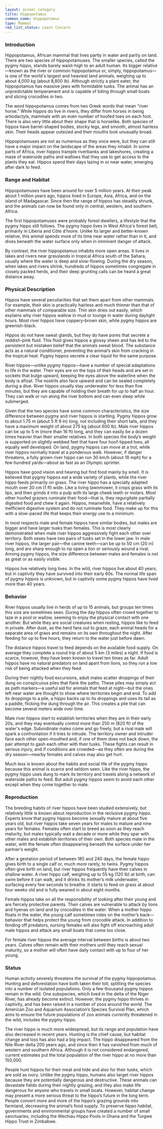 ```yaml
---
layout: animal_category
title: Hippopotamus
common_name: Hippopotamus
type: Mammal
red_list_status: Least Concern
---
```


### Introduction

Hippopotamus, African mammal that lives partly in water and partly on land. There are two species of hippopotamuses. The smaller species, called the pygmy hippo, stands barely waist-high to an adult human. Its bigger relative—known as the river or common hippopotamus or, simply, hippopotamus—is one of the world's largest and heaviest land animals, weighing up to about 4,000 kg (about 8,800 lb). Although strictly a plant eater, the hippopotamus has massive jaws with formidable tusks. The animal has an unpredictable temperament and is capable of biting through small boats and slicing crocodiles in two.

The word hippopotamus comes from two Greek words that mean “river horse.” While hippos do live in rivers, they differ from horses in being artiodactyls, mammals with an even number of hoofed toes on each foot. There is also very little about their shape that is horselike. Both species of hippos have barrel-shaped bodies, stocky legs, and smooth, almost hairless skin. Their heads appear outsized and their mouths look unusually broad.

Hippopotamuses are not as numerous as they once were, but they can still have a major impact on the landscape of the areas they inhabit. In some parts of Africa, river hippos trample riverbanks and lakeshores, creating a maze of waterside paths and wallows that they use to get access to the plants they eat. Hippos spend their days lazing in or near water, emerging after dark to feed.

### Range and Habitat

Hippopotamuses have been around for over 5 million years. At their peak about 1 million years ago, hippos lived in Europe, Asia, Africa, and on the island of Madagascar. Since then the range of hippos has steadily shrunk, and the animals can now be found only in central, western, and southern Africa.

The first hippopotamuses were probably forest dwellers, a lifestyle that the pygmy hippo still follows. The pygmy hippo lives in West Africa's forest belt, primarily in Liberia and Côte d’Ivoire. Unlike its larger and better-known relative, this animal spends more of its time near water rather than in it, and dives beneath the water surface only when in imminent danger of attack. 

By contrast, the river hippopotamus inhabits more open areas. It lives in lakes and rivers near grasslands in tropical Africa south of the Sahara, usually where the water is deep and slow-flowing. During the dry season, when lakes and rivers shrink, hundreds of hippos sometimes congregate in closely packed herds, and their deep grunting calls can be heard a great distance away.

### Physical Description

Hippos have several peculiarities that set them apart from other mammals. For example, their skin is practically hairless and much thinner than that of other mammals of comparable size. Thin skin dries out easily, which explains why river hippos wallow in mud or lounge in water during daylight hours. Most river hippos have coppery-brown skin, while pygmy hippos are greenish-black.

Hippos do not have sweat glands, but they do have pores that secrete a reddish-pink fluid. This fluid gives hippos a glossy sheen and has led to the persistent but mistaken belief that the animals sweat blood. The substance acts as a natural conditioner, preventing the animal’s skin from cracking in the tropical heat. Pygmy hippos secrete a clear liquid for the same purpose.

River hippos—unlike pygmy hippos—have a number of special adaptations to life in the water. Their eyes are on the tops of their heads and are set in sockets that bulge upward, keeping the eyes above the waterline when the body is afloat. The nostrils also face upward and can be sealed completely during a dive. River hippos usually stay underwater for less than five minutes, but they are capable of holding their breath for up to half an hour. They can walk or run along the river bottom and can even sleep while submerged.

Given that the two species have some common characteristics, the size difference between pygmy and river hippos is startling. Pygmy hippos grow to about 1.75 m (about 5 ft 9 in) long, not including their short tails, and they have a maximum weight of about 275 kg (about 600 lb). Male river hippos can be up to 5 m (more than 16 ft) long, and they can easily be a dozen times heavier than their smaller relatives. In both species the body’s weight is supported on slightly webbed feet that have four hoof-tipped toes, all equally well developed. On land, pygmy hippos can move at a trot, while river hippos normally travel at a ponderous walk. However, if danger threatens, a fully grown river hippo can run 30 km/h (about 18 mph) for a few hundred yards—about as fast as an Olympic sprinter.

Hippos have good vision and hearing but find food mainly by smell. It is believed that pygmy hippos eat a wide variety of plants, while the river hippo feeds primarily on grass. The river hippo has a specially adapted mouth over 30 cm (1 ft) wide. Like a living lawnmower, it crops grass with its lips, and then grinds it into a pulp with its large cheek teeth or molars. Most other hoofed grazers ruminate their food—that is, they regurgitate partially digested food and chew it again. Hippos, meanwhile, have a relatively inefficient digestive system and do not ruminate food. They make up for this with a slow-paced life that keeps their energy use to a minimum.

In most respects male and female hippos have similar bodies, but males are bigger and have larger tusks than females. This is most clearly demonstrated when male river hippos aggressively fight each other over territory. Both sexes have two pairs of tusks set in the lower jaw. In male river hippos, the larger pair—the canine teeth—can be up to 50 cm (20 in) long, and are sharp enough to rip open a lion or seriously wound a rival. Among pygmy hippos, the size difference between males and females is not as great or as easily visible.

Hippos live relatively long lives. In the wild, river hippos live about 40 years, but in captivity they have survived into their early 60s. The normal life span of pygmy hippos is unknown, but in captivity some pygmy hippos have lived more than 40 years.

### Behavior

River hippos usually live in herds of up to 15 animals, but groups ten times this size are sometimes seen. During the day hippos often crowd together to laze in a pool or wallow, seeming to enjoy the physical contact with one another. But while they are social creatures when resting, hippos like to feed in private. After dusk, as the herd fans out to graze, each animal heads for a separate area of grass and remains on its own throughout the night. After feeding for up to five hours, they return to the water just before dawn.

The distance hippos travel to feed depends on the available food supply. On average they complete a round trip of about 5 km (3 miles) a night. If food is scarce, however, they have been known to travel ten times as far. Adult hippos have no natural predators on land apart from lions, so they run a low risk of being attacked when they feed.

During their nightly food excursions, adult males scatter droppings of their dung on conspicuous piles that flank the paths. These piles may simply act as path markers—a useful aid for animals that feed at night—but the ones left near water are thought to show where territories begin and end. To add its droppings to a pile, a hippo backs up to its droppings and uses its tail as a paddle, flicking the dung through the air. This creates a pile that can become several meters wide over time.

Male river hippos start to establish territories when they are in their early 20s, and they may eventually control more than 250 m (820 ft) of the water's edge. Subordinate males come and go freely, but a rival male will spark a confrontation if it tries to intrude. The territory owner and intruder face each other open-mouthed and, if one of them does not back down, the pair attempt to gash each other with their tusks. These fights can result in serious injury, and if conditions are crowded—as they often are during the dry season—nearby females and calves may also get hurt.

Much less is known about the habits and social life of the pygmy hippo because this animal is scarce and seldom seen. Like the river hippo, the pygmy hippo uses dung to mark its territory and travels along a network of waterside paths to feed. But adult pygmy hippos seem to avoid each other except when they come together to mate. 

### Reproduction

The breeding habits of river hippos have been studied extensively, but relatively little is known about reproduction in the reclusive pygmy hippo. Experts know that pygmy hippos become sexually mature at about five years old, but river hippos take seven years for males to mature and nine years for females. Females often start to breed as soon as they reach maturity, but males typically wait a decade or more while they spar with other males and establish territories of their own. Both species mate in the water, with the female often disappearing beneath the surface under her partner’s weight.

After a gestation period of between 185 and 240 days, the female hippo gives birth to a single calf or, much more rarely, to twins. Pygmy hippos often give birth on land, but river hippos frequently have their calves in shallow water. A river hippo calf, weighing up to 55 kg (120 lb) at birth, can swim before it can walk, and it drinks its mother’s milk underwater, surfacing every few seconds to breathe. It starts to feed on grass at about four weeks old and is fully weaned in about eight months.

Female hippos take on all the responsibility of looking after their young and are fiercely protective parents. Their calves are vulnerable to attack by lions and hyenas on land and by crocodiles in the water. When a mother hippo floats in the water, the young calf sometimes rides on the mother’s back—behavior that helps protect the young from crocodile attack. In addition to fending off predators, nursing females will also fight off encroaching adult male hippos and attack any small boats that come too close.

For female river hippos the average interval between births is about two years. Calves often remain with their mothers until they reach sexual maturity, so a mother will often have daily contact with up to four of her young.

### Status

Human activity severely threatens the survival of the pygmy hippopotamus. Hunting and deforestation have both taken their toll, splitting the species into a number of isolated populations. Only a few thousand pygmy hippos remain in the wild. One subspecies, which lived in the delta of the Niger River, has already become extinct. However, the pygmy hippo thrives in captivity, and has been raised in a number of zoos around the world. The American Zoo and Aquarium Association’s Species Survival Plan, which aims to ensure the future populations of zoo animals currently threatened in the wild, includes the pygmy hippo.

The river hippo is much more widespread, but its range and population have also decreased in recent years. Hunting is the chief cause, but habitat change and loss has also had a big impact. The hippo disappeared from the Nile River delta 200 years ago, and since then it has vanished from much of western and southern Africa. Although it is not considered endangered, current estimates put the total population of the river hippo at no more than 150,000.

People hunt hippos for their meat and hide and also for their tusks, which are sold as ivory. Unlike the pygmy hippo, humans also target river hippos because they are potentially dangerous and destructive. These animals can devastate fields during their nightly grazing, and they also make life dangerous for anyone who travels in small boats. However, habitat change may present a more serious threat to the hippo’s future in the long term. People convert more and more of the hippo’s grazing grounds into farmland, decreasing the animal’s food supply. To preserve hippo habitat, governments and environmental groups have created a number of small sanctuaries, including the Wechiau Hippo Pools in Ghana and the Turgwe Hippo Trust in Zimbabwe.